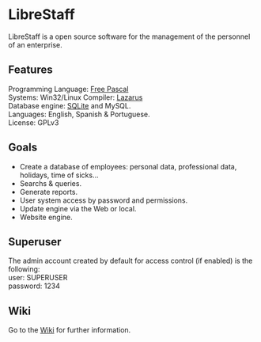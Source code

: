# LibreStaff
LibreStaff is a open source software for the management of the personnel of an enterprise.<br />

Features
-----------------------
Programming Language: <a href="http://www.freepascal.org/">Free Pascal</a><br />
Systems: Win32/Linux
Compiler: <a href="http://www.lazarus-ide.org/">Lazarus</a><br />
Database engine: <a href="https://www.sqlite.org/">SQLite</a> and MySQL.<br />
Languages: English, Spanish & Portuguese.  
License: GPLv3

Goals
----------
<ul>
	<li>Create a database of employees: personal data, professional data, holidays, time of sicks...</li>
	<li>Searchs & queries.</li>
	<li>Generate reports.</li>
	<li>User system access by password and permissions.</li>
	<li>Update engine via the Web or local.</li>
	<li>Website engine.</li>
 </ul>

Superuser
---------
The admin account created by default for access control (if enabled) is the following:<br />
user: SUPERUSER<br />
password: 1234

Wiki
---------
Go to the <a href="https://github.com/runsy/LibreStaff/wiki">Wiki</a> for further information.<br />
